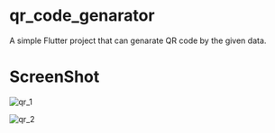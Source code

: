 # qr_code_genarator

A simple Flutter project that can genarate QR code by the given data.

# ScreenShot
![qr_1](https://github.com/ashikpaul97/qr_code_genarator/assets/140520918/eb1a88f7-e2d2-4322-8eb4-e3d7dab1b26d)

![qr_2](https://github.com/ashikpaul97/qr_code_genarator/assets/140520918/345d1801-fd39-40cd-9f3c-f0ef41f704c2)
